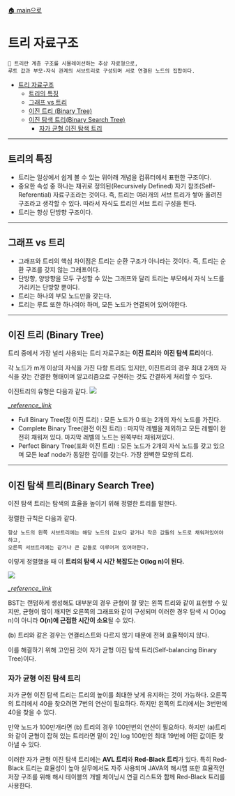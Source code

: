 [🏠 main으로](../../README.md)

# 트리 자료구조

```
🌲 트리란 계층 구조를 시뮬레이션하는 추상 자료형으로, 
루트 값과 부모-자식 관계의 서브트리로 구성되며 서로 연결된 노드의 집합이다.
```

- [트리 자료구조](#트리-자료구조)
  - [트리의 특징](#트리의-특징)
  - [그래프 vs 트리](#그래프-vs-트리)
  - [이진 트리 (Binary Tree)](#이진-트리-binary-tree)
  - [이진 탐색 트리(Binary Search Tree)](#이진-탐색-트리binary-search-tree)
    - [자가 균형 이진 탐색 트리](#자가-균형-이진-탐색-트리)

---

## 트리의 특징

* 트리는 일상에서 쉽게 볼 수 있는 위아래 개념을 컴퓨터에서 표현한 구조이다.
* 중요한 속성 중 하나는 재귀로 정의된(Recursively Defined) 자기 참조(Self-Referential) 자료구조라는 것이다.
    즉, 트리는 여러개의 서브 트리가 쌓아 올려진 구조라고 생각할 수 있다.
    따라서 자식도 트리인 서브 트리 구성을 띈다.
* 트리는 항상 단방향 구조이다.

---

## 그래프 vs 트리
* 그래프와 트리의 핵심 차이점은 트리는 순환 구조가 아니라는 것이다.
    즉, 트리는 순환 구조를 갖지 않는 그래프이다. 
* 단방향, 양방향을 모두 구성할 수 있는 그래프와 달리 트리는 부모에서 자식 노드를 가리키는 단방향 뿐이다.
* 트리는 하나의 부모 노드만을 갖는다.
* 트리는 루트 또한 하나여야 하며, 모든 노드가 연결되어 있어야한다.


---


## 이진 트리 (Binary Tree)

트리 중에서 가장 널리 사용되는 트리 자료구조는 **이진 트리**와 **이진 탐색 트리**이다.

각 노드가 m개 이상의 자식을 가진 다항 트리도 있지만, 이진트리의 경우 최대 2개의 자식을 
갖는 간결한 형태이며 알고리즘으로 구현하는 것도 간결하게 처리할 수 있다.

이진트리의 유형은 다음과 같다.
![](https://miro.medium.com/max/16000/1*CMGFtehu01ZEBgzHG71sMg.png)

[*_reference_link*](https://towardsdatascience.com/5-types-of-binary-tree-with-cool-illustrations-9b335c430254)

* Full Binary Tree(정 이진 트리) : 모든 노드가 0 또는 2개의 자식 노드를 가진다.
* Complete Binary Tree(완전 이진 트리) : 마지막 레벨을 제외하고 모든 레벨이 완전히 채워져 있다. 마지막 레벨의 노드는 왼쪽부터 채워져있다.
* Perfect Binary Tree(포화 이진 트리) : 모든 노드가 2개의 자식 노드를 갖고 있으며 모든 leaf node가 동일한 깊이를 갖는다. 가장 완벽한 모양의 트리.

---

## 이진 탐색 트리(Binary Search Tree)

이진 탐색 트리는 탐색의 효율을 높이기 위해 정렬한 트리를 말한다.

정렬한 규칙은 다음과 같다.

```
항상 노드의 왼쪽 서브트리에는 해당 노드의 값보다 같거나 작은 값들의 노드로 채워져있어야하고, 
오른쪽 서브트리에는 같거나 큰 값들로 이루어져 있어야한다.
```

이렇게 정렬했을 때 이 **트리의 탐색 시 시간 복잡도는 O(log n)이 된다.**


![](https://www.ida.liu.se/opendsa/Books/TDDC76F20/html/_images/BSTShape2.png)

[*_reference_link*](https://www.ida.liu.se/opendsa/Books/TDDC76F20/html/BST.html)

BST는 랜덤하게 생성해도 대부분의 경우 균형이 잘 맞는 왼쪽 트리와 같이 표현할 수 있지만,
균형이 많이 깨지면 오른쪽의 그래프와 같이 구성되며 이러한 경우 탐색 시 O(log n)이 아니라 **O(n)에 근접한 시간이 소요**될 수 있다.

(b) 트리와 같은 경우는 연결리스트와 다르지 않기 때문에 전혀 효율적이지 않다.

이를 해결하기 위해 고안된 것이 자가 균형 이진 탐색 트리(Self-balancing Binary Tree)이다.

### 자가 균형 이진 탐색 트리

자가 균형 이진 탐색 트리는 트리의 높이를 최대한 낮게 유지하는 것이 가능하다. 
오른쪽의 트리에서 40을 찾으려면 7번의 연산이 필요하다. 하지만 왼쪽의 트리에서는 3번만에 40을 찾을 수 있다.

만약 노드가 100만개라면 (b) 트리의 경우 100만번의 연산이 필요하다. 하지만 (a)트리와 같이 균형이 잡혀 있는 트리라면 밑이 2인 log 100만인 최대 19번에 어떤 값이든 찾아낼 수 있다.

이러한 자가 균형 이진 탐색 트리에는 **AVL 트리**와 **Red-Black 트리**가 있다.
특히 Red-Black 트리는 효율성이 높아 실무에서도 자주 사용되며 JAVA의 해시맵 또한 효율적인 저장 구조를 위해 해시 테이블의 개별 체이닝시 연결 리스트와 함께 Red-Black 트리를 사용한다.